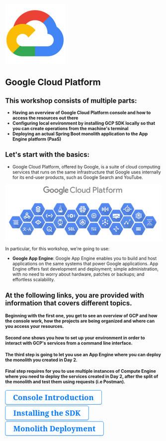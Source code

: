 ![gcp](./docs/resources/gcp-icon.png)

# Google Cloud Platform

## This workshop consists of multiple parts:
  * __Having an overview of Google Cloud Platform console and how to access the resources out there__
  * __Configuring local environment by installing GCP SDK locally so that you can create operations from the machine's terminal__
  * __Deploying an actual Spring Boot monolith application to the App Engine platform (PaaS)__

## Let's start with the basics:
  * Google Cloud Platform, offered by Google, is a suite of cloud computing services that runs on the same infrastructure that Google uses internally for its end-user products, such as Google Search and YouTube.

![gcp](./docs/resources/gcp-overview.png)


In particular, for this workshop, we're going to use:

* __Google App Engine__: Google App Engine enables you to build and host applications on the same systems that power Google applications. App Engine offers fast development and deployment; simple administration, with no need to worry about hardware, patches or backups; and effortless scalability.

## At the following links, you are provided with information that covers different topics. 

#### Beginning with the first one, you get to see an overview of GCP and how the console work, how the projects are being organized and where can you access your resources.

#### Second one shows you how to set up your environment in order to interact with GCP's services from a command line interface.

#### The third step is going to let you use an App Engine where you can deploy the monolith you created in Day 2.

#### Final step requires for you to use multiple instances of Compute Engine where you need to deploy the services created in Day 2, after the split of the monolith and test them using requests (i.e Postman).

  [![button-console-introduction](./docs/resources/buttons/button-console-introduction.png)](./docs/tutorials/gcp/console-introduction/gcp-console-introduction.md)
<br/>
  [![button-installing-the-sdk](./docs/resources/buttons/button-installing-the-sdk.png)](./docs/tutorials/gcp/installing-sdk/installing-sdk.md)
<br/>
  [![button-monolith-deployment](./docs/resources/buttons/button-monolith-deployment.png)](./docs/tutorials/gcp/deploying-monolith/deployment-steps.md)
  
